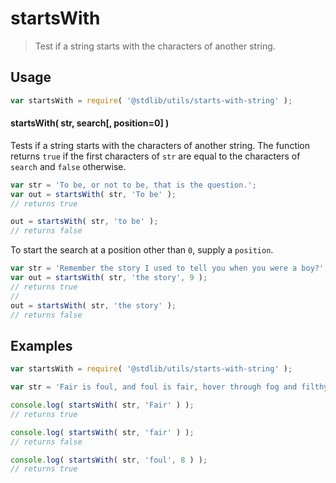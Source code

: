 # startsWith

> Test if a string starts with the characters of another string.


<!-- <intro> -->

<!-- </intro> -->


<!-- <usage> -->

## Usage

``` javascript
var startsWith = require( '@stdlib/utils/starts-with-string' );
```

#### startsWith( str, search[, position=0] )

Tests if a string starts with the characters of another string. The function returns `true` if the first characters of `str` are equal to the characters of `search` and `false` otherwise.

``` javascript
var str = 'To be, or not to be, that is the question.';
var out = startsWith( str, 'To be' );
// returns true

out = startsWith( str, 'to be' );
// returns false
```

To start the search at a position other than `0`, supply a `position`.

``` javascript
var str = 'Remember the story I used to tell you when you were a boy?';
var out = startsWith( str, 'the story', 9 );
// returns true
//
out = startsWith( str, 'the story' );
// returns false
```

<!-- </usage> -->


<!-- <examples> -->

## Examples

``` javascript
var startsWith = require( '@stdlib/utils/starts-with-string' );

var str = 'Fair is foul, and foul is fair, hover through fog and filthy air';

console.log( startsWith( str, 'Fair' ) );
// returns true

console.log( startsWith( str, 'fair' ) );
// returns false

console.log( startsWith( str, 'foul', 8 ) );
// returns true
```

<!-- </examples> -->


<!-- <links> -->

<!-- </links> -->
